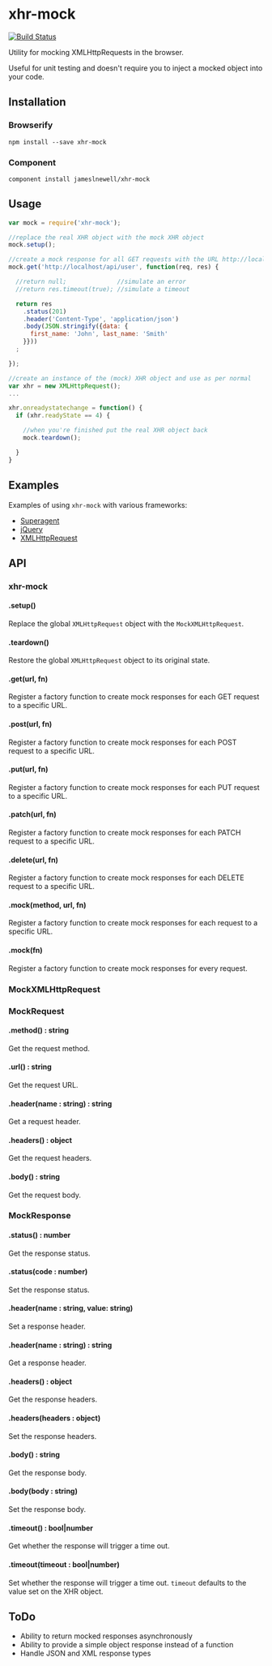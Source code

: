 # xhr-mock

[![Build Status](https://travis-ci.org/jameslnewell/xhr-mock.svg?branch=master)](https://travis-ci.org/jameslnewell/xhr-mock)

Utility for mocking XMLHttpRequests in the browser.

Useful for unit testing and doesn't require you to inject a mocked object into your code.

## Installation

### Browserify

    npm install --save xhr-mock

### Component

    component install jameslnewell/xhr-mock

## Usage

```javascript
var mock = require('xhr-mock');

//replace the real XHR object with the mock XHR object
mock.setup();

//create a mock response for all GET requests with the URL http://localhost/api/user
mock.get('http://localhost/api/user', function(req, res) {

  //return null;              //simulate an error
  //return res.timeout(true); //simulate a timeout

  return res
    .status(201)
    .header('Content-Type', 'application/json')
    .body(JSON.stringify({data: {
      first_name: 'John', last_name: 'Smith'
    }}))
  ;

});

//create an instance of the (mock) XHR object and use as per normal
var xhr = new XMLHttpRequest();
...

xhr.onreadystatechange = function() {
  if (xhr.readyState == 4) {

    //when you're finished put the real XHR object back
    mock.teardown();

  }
}
```

## Examples

Examples of using `xhr-mock` with various frameworks:

- [Superagent](./example/superagent.html)
- [jQuery](./example/jquery.html)
- [XMLHttpRequest](./example/native.html)

## API

### xhr-mock

#### .setup()

Replace the global `XMLHttpRequest` object with the `MockXMLHttpRequest`.

#### .teardown()

Restore the global `XMLHttpRequest` object to its original state.

#### .get(url, fn)

Register a factory function to create mock responses for each GET request to a specific URL.

#### .post(url, fn)

Register a factory function to create mock responses for each POST request to a specific URL.

#### .put(url, fn)

Register a factory function to create mock responses for each PUT request to a specific URL.

#### .patch(url, fn)

Register a factory function to create mock responses for each PATCH request to a specific URL.

#### .delete(url, fn)

Register a factory function to create mock responses for each DELETE request to a specific URL.

#### .mock(method, url, fn)

Register a factory function to create mock responses for each request to a specific URL.

#### .mock(fn)

Register a factory function to create mock responses for every request.

### MockXMLHttpRequest

### MockRequest

#### .method() : string

Get the request method.

#### .url() : string

Get the request URL.

#### .header(name : string) : string

Get a request header.

#### .headers() : object

Get the request headers.

#### .body() : string

Get the request body.

### MockResponse

#### .status() : number

Get the response status.

#### .status(code : number)

Set the response status.

#### .header(name : string, value: string)

Set a response header.

#### .header(name : string) : string

Get a response header.

#### .headers() : object

Get the response headers.

#### .headers(headers : object)

Set the response headers.

#### .body() : string

Get the response body.

#### .body(body : string)

Set the response body.

#### .timeout() : bool|number

Get whether the response will trigger a time out.

#### .timeout(timeout : bool|number)

Set whether the response will trigger a time out. `timeout` defaults to the value set on the XHR object.

## ToDo

- Ability to return mocked responses asynchronously
- Ability to provide a simple object response instead of a function
- Handle JSON and XML response types
